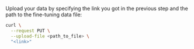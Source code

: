 Upload your data by specifying the link you got in the previous step and the path to the fine-tuning data file:

```bash 
curl \
  --request PUT \
  --upload-file <path_to_file> \
  "<link>"
```